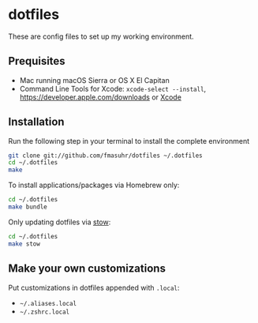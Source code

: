 # dotfiles

These are config files to set up my working environment.

## Prequisites

* Mac running macOS Sierra or OS X El Capitan
* Command Line Tools for Xcode: `xcode-select --install`, https://developer.apple.com/downloads or [Xcode](https://itunes.apple.com/us/app/xcode/id497799835)

## Installation

Run the following step in your terminal to install the complete environment
```sh
git clone git://github.com/fmasuhr/dotfiles ~/.dotfiles
cd ~/.dotfiles
make
```

To install applications/packages via Homebrew only:
```sh
cd ~/.dotfiles
make bundle
```

Only updating dotfiles via [stow](https://www.gnu.org/software/stow/):
```sh
cd ~/.dotfiles
make stow
```

## Make your own customizations

Put customizations in dotfiles appended with `.local`:

  * `~/.aliases.local`
  * `~/.zshrc.local`
